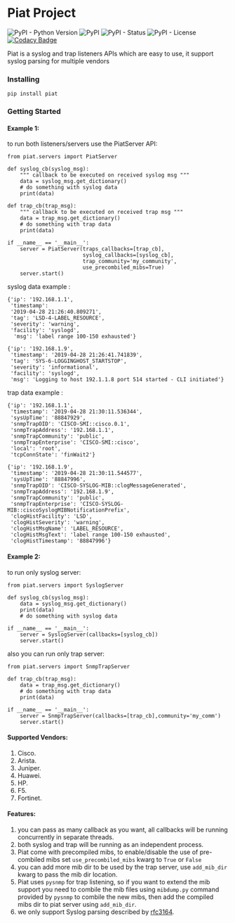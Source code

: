 # Piat Project
![PyPI - Python Version](https://img.shields.io/pypi/pyversions/piat.svg)
![PyPI](https://img.shields.io/pypi/v/piat.svg)
![PyPI - Status](https://img.shields.io/pypi/status/piat.svg)
![PyPI - License](https://img.shields.io/pypi/l/piat.svg)
[![Codacy Badge](https://api.codacy.com/project/badge/Grade/5d3fa6d31e37482c8cf95036816f7397)](https://app.codacy.com/app/Ali-aqrabawi/piat?utm_source=github.com&utm_medium=referral&utm_content=Ali-aqrabawi/piat&utm_campaign=Badge_Grade_Dashboard)


Piat is a syslog and trap listeners APIs which are easy to use,
it support syslog parsing for multiple vendors

### Installing

   `pip install piat`

### Getting Started

#### Example 1:

to run both listeners/servers use the PiatServer API:

    from piat.servers import PiatServer

    def syslog_cb(syslog_msg):
        """ callback to be executed on received syslog msg """
        data = syslog_msg.get_dictionary()
        # do something with syslog data
        print(data)

    def trap_cb(trap_msg):
        """ callback to be executed on received trap msg """
        data = trap_msg.get_dictionary()
        # do something with trap data
        print(data)

    if __name__ == '__main__':
        server = PiatServer(traps_callbacks=[trap_cb],
                            syslog_callbacks=[syslog_cb],
                            trap_community='my_community',
                            use_precombiled_mibs=True)
        server.start()

syslog data example :

    {'ip': '192.168.1.1',
     'timestamp': 
     '2019-04-28 21:26:40.809271',
     'tag': 'LSD-4-LABEL_RESOURCE',
     'severity': 'warning',
     'facility': 'syslogd',
      'msg': 'label range 100-150 exhausted'}
       
    {'ip': '192.168.1.9',
     'timestamp': '2019-04-28 21:26:41.741839',
     'tag': 'SYS-6-LOGGINGHOST_STARTSTOP',
     'severity': 'informational',
     'facility': 'syslogd',
     'msg': 'Logging to host 192.1.1.8 port 514 started - CLI initiated'}


trap data example :

    {'ip': '192.168.1.1',
     'timestamp': '2019-04-28 21:30:11.536344',
     'sysUpTime': '88847929',
     'snmpTrapOID': 'CISCO-SMI::cisco.0.1',
     'snmpTrapAddress': '192.168.1.1',
     'snmpTrapCommunity': 'public',
     'snmpTrapEnterprise': 'CISCO-SMI::cisco',
     'local': 'root',
     'tcpConnState': 'finWait2'}
     
    {'ip': '192.168.1.9',
     'timestamp': '2019-04-28 21:30:11.544577',
     'sysUpTime': '88847996',
     'snmpTrapOID': 'CISCO-SYSLOG-MIB::clogMessageGenerated',
     'snmpTrapAddress': '192.168.1.9',
     'snmpTrapCommunity': 'public',
     'snmpTrapEnterprise': 'CISCO-SYSLOG-MIB::ciscoSyslogMIBNotificationPrefix',
     'clogHistFacility': 'LSD',
     'clogHistSeverity': 'warning',
     'clogHistMsgName': 'LABEL_RESOURCE',
     'clogHistMsgText': 'label range 100-150 exhausted',
     'clogHistTimestamp': '88847996'}

#### Example 2:
to run only syslog server:

    from piat.servers import SyslogServer

    def syslog_cb(syslog_msg):
        data = syslog_msg.get_dictionary()
        print(data)
        # do something with syslog data
        
    if __name__ == '__main__':
        server = SyslogServer(callbacks=[syslog_cb])
        server.start()


also you can run only trap server:

    from piat.servers import SnmpTrapServer
    
    def trap_cb(trap_msg):
        data = trap_msg.get_dictionary()
        # do something with trap data
        print(data)
        
    if __name__ == '__main__':
        server = SnmpTrapServer(callbacks=[trap_cb],community='my_comm')
        server.start()

#### Supported Vendors:
1) Cisco.
2) Arista.
3) Juniper.
4) Huawei.
5) HP.
6) F5.
7) Fortinet.

#### Features:
1) you can pass as many callback as you want, all callbacks will be running concurrently
in separate threads.
2) both syslog and trap will be running as an independent process.
3) Piat come with precompiled mibs, to enable/disable the use of pre-combiled mibs 
set `use_precombiled_mibs` kwarg to `True` or `False`
4) you can add more mib dir to be used by the trap server, use `add_mib_dir` kwarg 
to pass the mib dir location.
5) Piat uses `pysnmp` for trap listening, so if you want to extend the mib support you
need to combile the mib files using `mibdump.py` command provided by `pysnmp` to combile
the new mibs, then add the compiled mibs dir to piat server using `add_mib_dir`.
6) we only support Syslog parsing described by [rfc3164](https://tools.ietf.org/html/rfc3164).